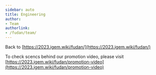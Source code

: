 ```yaml
---
sidebar: auto
title: Engineering
author:
- Team
authorlink:
- /fudan/team/
---
```


Back to [https://2023.igem.wiki/fudan/](https://2023.igem.wiki/fudan/)

To check scencs behind our promotion video, please visit [https://2023.igem.wiki/fudan/promotion-video](https://2023.igem.wiki/fudan/promotion-video)